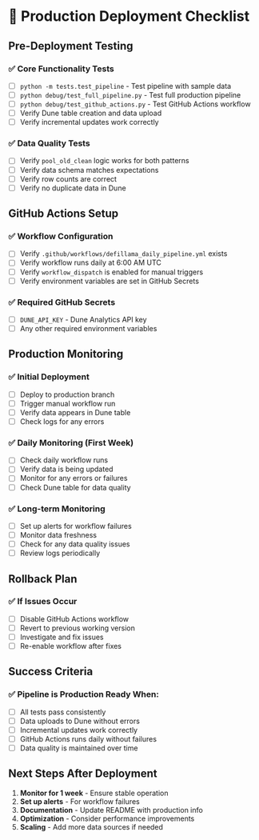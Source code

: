 # 🚀 Production Deployment Checklist

## Pre-Deployment Testing

### ✅ Core Functionality Tests
- [ ] `python -m tests.test_pipeline` - Test pipeline with sample data
- [ ] `python debug/test_full_pipeline.py` - Test full production pipeline
- [ ] `python debug/test_github_actions.py` - Test GitHub Actions workflow
- [ ] Verify Dune table creation and data upload
- [ ] Verify incremental updates work correctly

### ✅ Data Quality Tests
- [ ] Verify `pool_old_clean` logic works for both patterns
- [ ] Verify data schema matches expectations
- [ ] Verify row counts are correct
- [ ] Verify no duplicate data in Dune

## GitHub Actions Setup

### ✅ Workflow Configuration
- [ ] Verify `.github/workflows/defillama_daily_pipeline.yml` exists
- [ ] Verify workflow runs daily at 6:00 AM UTC
- [ ] Verify `workflow_dispatch` is enabled for manual triggers
- [ ] Verify environment variables are set in GitHub Secrets

### ✅ Required GitHub Secrets
- [ ] `DUNE_API_KEY` - Dune Analytics API key
- [ ] Any other required environment variables

## Production Monitoring

### ✅ Initial Deployment
- [ ] Deploy to production branch
- [ ] Trigger manual workflow run
- [ ] Verify data appears in Dune table
- [ ] Check logs for any errors

### ✅ Daily Monitoring (First Week)
- [ ] Check daily workflow runs
- [ ] Verify data is being updated
- [ ] Monitor for any errors or failures
- [ ] Check Dune table for data quality

### ✅ Long-term Monitoring
- [ ] Set up alerts for workflow failures
- [ ] Monitor data freshness
- [ ] Check for any data quality issues
- [ ] Review logs periodically

## Rollback Plan

### ✅ If Issues Occur
- [ ] Disable GitHub Actions workflow
- [ ] Revert to previous working version
- [ ] Investigate and fix issues
- [ ] Re-enable workflow after fixes

## Success Criteria

### ✅ Pipeline is Production Ready When:
- [ ] All tests pass consistently
- [ ] Data uploads to Dune without errors
- [ ] Incremental updates work correctly
- [ ] GitHub Actions runs daily without failures
- [ ] Data quality is maintained over time

## Next Steps After Deployment

1. **Monitor for 1 week** - Ensure stable operation
2. **Set up alerts** - For workflow failures
3. **Documentation** - Update README with production info
4. **Optimization** - Consider performance improvements
5. **Scaling** - Add more data sources if needed
